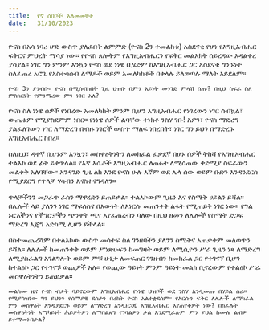```yaml
---
title:  የኛ ሰበቦች፡ አለመመቸት
date:   31/10/2023
---
```


ዮናስ በአሳ ነባሪ ሆድ ውስጥ ያለፈበት ልምምድ (ዮናስ 2ን ተመልከቱ) አስደናቂ የሆነ የእግዚአብሔር ፍቅርና ምህረት ማሳያ ነው። የዮናስ ጸሎትም የእግዚአብሔርን የፍቅር መልእክት ሰይረዳው እዳልቀረ ያሳያል። ነገር ግን ምንም እንኳን ዮናስ ወደ ነነዌ ቢሄድም ከእግዚአብሔር ጋር አስደናቂ ግንኙነት ስለፈጠረ አሮጌ የአስተሳሰብ ልማዶች ወይም አመለካከቶች በቀላሉ ይለወጣሉ ማለት አይደለም።

`ዮናስ 3ን ያንብቡ። ዮናስ በሚሰብክበት ጊዜ ህዝቡ በምን አይነት መንገድ ምላሽ ሰጡ? በዚህ ስፍራ ስለ ምስክርነት የምንማረው ምን ነገር አለ?`

ዮናስ ስለ ነነዌ ሰዎች የነበረው አመለካከት ምንም ቢሆን እግዚአብሔር የነገረውን ነገር ሰብኳል፣ ውጤቱም የሚያስደምም ነበር። የነነዌ ሰዎች ልባቸው ተነክቶ ንስሃ ገቡ! አዎን፣ ዮናስ ማድረግ ያልፈለገውን ነገር ለማድረግ በብዙ ነገሮች ውስጥ ማለፍ ነበረበት፣ ነገር ግን ይህን በማድረጉ እግዚአብሔር ከበረ።

ስለዚህ፣ ዳተኛ ቢሆኑም እንኳን፣ መስዋዕትነትን ለመክፈል ፈቃደኛ በሆኑ ሰዎች ትከሻ የእግዚአብሔር ተልእኮ ወደ ፊት ይቀጥላል። የእኛ እሴቶች እግዚአብሔር ለጠፉት ለሚሰጠው ቅድሚያ ስፍራውን መልቀቅ አለባቸው። አንዳንድ ጊዜ ልክ እንደ ዮናስ ሁሉ እኛም ወደ ሌላ ሰው ወይም ቡድን እንዳንደርስ የሚያደርግ የጥላቻ ሃሳብን እናስተናግዳለን።

ጥላቻችንን መጋፈጥ ራስን ማዋረድን ይጠይቃል። ተልእኮውም ጊዜን እና የስሜት ሀይልን ይሻል። በሌሎች ላይ ያለንን ነገር ማፍሰስና በእውነት ለእነርሱ መጠንቀቅ ልፋት የሚጠይቅ ነገር ነው። የግል ኑሮአችንና የችግሮቻችን ጭንቀት ጫና እየፈጠረብን ባለው በዚህ ዘመን ለሌሎች የስሜት ድጋፍ ማድረግ እጅግ አድካሚ ሊሆን ይችላል።

በስተመጨረሻም በተልእኮው ውስጥ መሳተፍ ስለ ገንዘባችን ያለንን ስሜትና አጠቃቀም መለወጥን ይሻል። ለሌሎች ከመጠንቀቅ ወይም ሥነጽሁፍን ከመግዛት ወይም ለሚሲዮን ሥራ ጊዜን ነጻ ለማድረግ ለሚያስፈልግ አገልግሎት ወይም ምቹ ሁኔታ ለመፍጠር ገንዘብን ከመክፈል ጋር የተገናኘ ቢሆን ከተልዕኮ ጋር የተገናኙ ወጪዎች አሉ። የወጪው ዓይነት ምንም ዓይነት መልክ ቢኖረውም የተልዕኮ ሥራ መስዋዕትነትን ይጠይቃል።

`መልካሙ ዜና ዮናስ ብቃት ባይኖረውም እግዚአብሔር የነነዌ ህዝቦች ወደ ንስሃ እንዲመጡ በሃይል ሰራ። የሚያሳዝነው ግን ይህንን የሰማያዊ ደስታን በረከት ዮናስ አልተቋደሰም። የእርሱን ፍቅር ለሌሎች ለማካፈል ምን መስዋዕት እንዲያደርጉ ወይም ለማድረግ እንዲዘጋጁ እግዚአብሔር እየጠየቀዎት ነው? በከፈሉት መስዋዕትነት አማካይነት ሕይዎትዎን ለማበልጸግ የገባልዎን ቃል እንደሚፈጽም ምን ያህል ከሙሉ ልብዎ ይተማመኑበታል?`